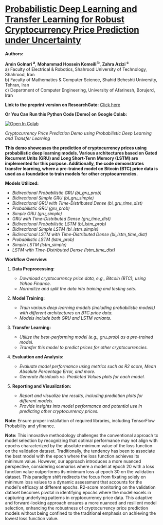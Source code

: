# [**Probabilistic Deep Learning and Transfer Learning for Robust Cryptocurrency Price Prediction under Uncertainty**](https://www.researchgate.net/publication/373271371_Probabilistic_Deep_Learning_and_Transfer_Learning_for_Robust_Cryptocurrency_Price_Prediction_under_Uncertainty)

**Authors:**

**Amin Golnari <sup>a<sup>**, **Mohammad Hossein Komeili <sup>b<sup>**, **Zahra Azizi <sup>c<sup>** <br>
a) Faculty of Electrical & Robotics, Shahrood University of Technology, Shahrood, Iran <br>
b) Faculty of Mathematics & Computer Science, Shahid Beheshti University, Tehran, Iran <br>
c) Department of Computer Engineering, University of Afarinesh, Borujerd, Iran

**Link to the preprint version on ResearchGate:** [Click here](https://www.researchgate.net/publication/373271371_Probabilistic_Deep_Learning_and_Transfer_Learning_for_Robust_Cryptocurrency_Price_Prediction_under_Uncertainty)

**Or You Can Run this Python Code [Demo] on Google Colab:**    

[![Open In Colab](https://colab.research.google.com/assets/colab-badge.svg)](https://colab.research.google.com/github/amingolnari/Demo-BTCUSD-PricePred-ProbabilisticDL-TransferLearning/blob/main/Demo_BTCUSD_PricePred_5min_TensorFlowProb.ipynb)

*Cryptocurrency Price Prediction Demo using Probabilistic Deep Learning and Transfer Learning*


**This demo showcases the prediction of cryptocurrency prices using probabilistic deep learning models. Various architectures based on Gated Recurrent Units (GRU) and Long Short-Term Memory (LSTM) are implemented for this purpose. Additionally, the code demonstrates transfer learning, where a pre-trained model on Bitcoin (BTC) price data is used as a foundation to train models for other cryptocurrencies.**

**Models Utilized:**
- *Bidirectional Probabilistic GRU (bi_gru_prob)*
- *Bidirectional Simple GRU (bi_gru_simple)*
- *Bidirectional GRU with Time-Distributed Dense (bi_gru_time_dist)*
- *Probabilistic GRU (gru_prob)*
- *Simple GRU (gru_simple)*
- *GRU with Time-Distributed Dense (gru_time_dist)*
- *Bidirectional Probabilistic LSTM (bi_lstm_prob)*
- *Bidirectional Simple LSTM (bi_lstm_simple)*
- *Bidirectional LSTM with Time-Distributed Dense (bi_lstm_time_dist)*
- *Probabilistic LSTM (lstm_prob)*
- *Simple LSTM (lstm_simple)*
- *LSTM with Time-Distributed Dense (lstm_time_dist)*


**Workflow Overview:**
1. **Data Preprocessing:**
   - *Download cryptocurrency price data, e.g., Bitcoin (BTC), using Yahoo Finance.*
   - *Normalize and split the data into training and testing sets.*

2. **Model Training:**
   - *Train various deep learning models (including probabilistic models) with different architectures on BTC price data.*
   - *Models include both GRU and LSTM variants.*

3. **Transfer Learning:**
   - *Utilize the best-performing model (e.g., gru_prob) as a pre-trained model.*
   - *Transfer this model to predict prices for other cryptocurrencies.*

4. **Evaluation and Analysis:**
   - *Evaluate model performance using metrics such as R2 score, Mean Absolute Percentage Error, and more.*
   - *Generate Residuals vs. Predicted Values plots for each model.*

5. **Reporting and Visualization:**
   - *Report and visualize the results, including prediction plots for different models.*
   - *Provide insights into model performance and potential use in predicting other cryptocurrency prices.*

**Note:** Ensure proper installation of required libraries, including TensorFlow Probability and yfinance.


**Note:** This innovative methodology challenges the conventional approach to model selection by recognizing that optimal performance may not align with epochs characterized by the absolute minimum value of the loss function on the validation dataset. Traditionally, the tendency has been to associate the best model with the epoch where the loss function achieves its minimum value. However, our approach introduces a more nuanced perspective, considering scenarios where a model at epoch 20 with a loss function value outperforms its minimum loss at epoch 30 on the validation dataset. This paradigm shift redirects the focus from fixating solely on minimum loss values to a dynamic assessment that accounts for the model's efficacy at different epochs. R2-score monitoring on the validation dataset becomes pivotal in identifying epochs where the model excels in capturing underlying patterns in cryptocurrency price data. This adaptive and forward-looking approach ensures a more nuanced and resilient model selection, enhancing the robustness of cryptocurrency price prediction models without being confined to the traditional emphasis on achieving the lowest loss function value.
